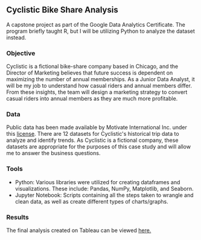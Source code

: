 ## Cyclistic Bike Share Analysis

A capstone project as part of the Google Data Analytics Certificate. The program briefly taught R, but I will be utilizing Python to analyze the dataset instead.

### Objective

Cyclistic is a fictional bike-share company based in Chicago, and the Director of Marketing believes that future success is dependent on maximizing the number of annual memberships. As a Junior Data Analyst, it will be my job to understand how casual riders and annual members differ. From these insights, the team will design a marketing strategy to convert casual riders into annual members as they are much more profitable.

### Data

Public data has been made available by Motivate International Inc. under this [license](https://ride.divvybikes.com/data-license-agreement). There are 12 datasets for Cyclistic's historical trip data to analyze and identify trends. As Cyclistic is a fictional company, these datasets are appropriate for the purposes of this case study and will allow me to answer the business questions.

### Tools

- Python: Various libraries were utilized for creating dataframes and visualizations. These include: Pandas, NumPy, Matplotlib, and Seaborn.
- Jupyter Notebook: Scripts containing all the steps taken to wrangle and clean data, as well as create different types of charts/graphs.

### Results

The final analysis created on Tableau can be viewed [here.](https://public.tableau.com/app/profile/bryan.lim3944/viz/CyclisticBike-share2020-2021/CyclisticBike-shareData)
